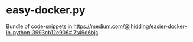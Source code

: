 # easy-docker.py
Bundle of code-snippets in https://medium.com/@jhidding/easier-docker-in-python-3993cb12e906#.7t49d6bjs
